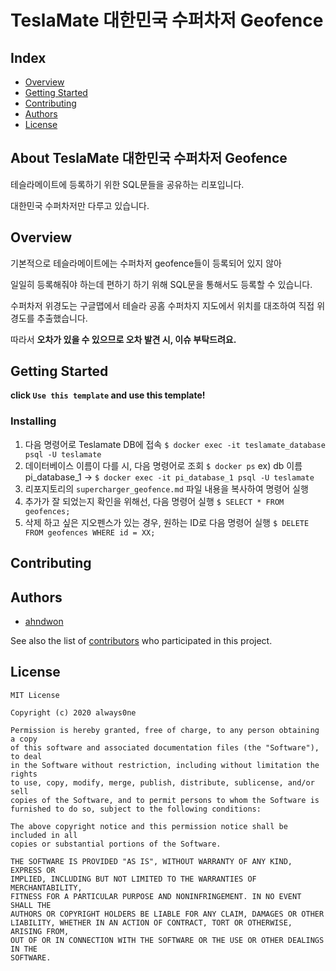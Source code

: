 # TeslaMate 대한민국 수퍼차저 Geofence
## Index
  - [Overview](#overview) 
  - [Getting Started](#getting-started)
  - [Contributing](#contributing)
  - [Authors](#authors)
  - [License](#license)
<!--  Other options to write Readme
  - [Deployment](#deployment)
  - [Used or Referenced Projects](Used-or-Referenced-Projects)
-->
## About TeslaMate 대한민국 수퍼차저 Geofence
<!--Wirte one paragraph of project description -->  
테슬라메이트에 등록하기 위한 SQL문들을 공유하는 리포입니다.

대한민국 수퍼차저만 다루고 있습니다.

## Overview
기본적으로 테슬라메이트에는 수퍼차저 geofence들이 등록되어 있지 않아

일일히 등록해줘야 하는데 편하기 하기 위해 SQL문을 통해서도 등록할 수 있습니다.

수퍼차저 위경도는 구글맵에서 테슬라 공홈 수퍼차지 지도에서 위치를 대조하여 직접 위경도를 추출했습니다.

따라서 **오차가 있을 수 있으므로 오차 발견 시, 이슈 부탁드려요.**

## Getting Started
**click `Use this template` and use this template!**
<!--
### Depencies
 Write about need to install the software and how to install them 
-->
### Installing
<!-- A step by step series of examples that tell you how to get a development 
env running

Say what the step will be

    Give the example

And repeat

    until finished
-->
1. 다음 명령어로 Teslamate DB에 접속 `$ docker exec -it teslamate_database psql -U teslamate`
2. 데이터베이스 이름이 다를 시, 다음 명령어로 조회 `$ docker ps` ex) db 이름 pi_database_1 -> `$ docker exec -it pi_database_1 psql -U teslamate `
3. 리포지토리의 `supercharger_geofence.md` 파일 내용을 복사하여 명령어 실행
4. 추가가 잘 되었는지 확인을 위해선, 다음 명령어 실행 `$ SELECT * FROM geofences;`
5. 삭제 하고 싶은 지오펜스가 있는 경우, 원하는 ID로 다음 명령어 실행 `$ DELETE FROM geofences WHERE id = XX;`
<!--
## Deployment
 Add additional notes about how to deploy this on a live system
 -->
## Contributing
<!-- Write the way to contribute -->

## Authors
  - [ahndwon](https://github.com/ahndwon)

See also the list of [contributors](https://github.com/ahndwon/readmeTemplate/contributors)
who participated in this project.
<!--
## Used or Referenced Projects
 - [referenced Project](project link) - **LICENSE** - little-bit introduce
-->

## License

```
MIT License

Copyright (c) 2020 always0ne

Permission is hereby granted, free of charge, to any person obtaining a copy
of this software and associated documentation files (the "Software"), to deal
in the Software without restriction, including without limitation the rights
to use, copy, modify, merge, publish, distribute, sublicense, and/or sell
copies of the Software, and to permit persons to whom the Software is
furnished to do so, subject to the following conditions:

The above copyright notice and this permission notice shall be included in all
copies or substantial portions of the Software.

THE SOFTWARE IS PROVIDED "AS IS", WITHOUT WARRANTY OF ANY KIND, EXPRESS OR
IMPLIED, INCLUDING BUT NOT LIMITED TO THE WARRANTIES OF MERCHANTABILITY,
FITNESS FOR A PARTICULAR PURPOSE AND NONINFRINGEMENT. IN NO EVENT SHALL THE
AUTHORS OR COPYRIGHT HOLDERS BE LIABLE FOR ANY CLAIM, DAMAGES OR OTHER
LIABILITY, WHETHER IN AN ACTION OF CONTRACT, TORT OR OTHERWISE, ARISING FROM,
OUT OF OR IN CONNECTION WITH THE SOFTWARE OR THE USE OR OTHER DEALINGS IN THE
SOFTWARE.
```
